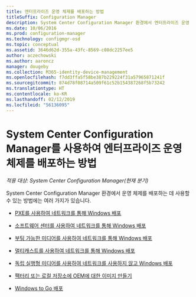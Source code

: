 ```yaml
---
title: 엔터프라이즈 운영 체제를 배포하는 방법
titleSuffix: Configuration Manager
description: System Center Configuration Manager 환경에서 엔터프라이즈 운영 체제를 배포하는 데 사용할 수 있는 방법을 알아봅니다.
ms.date: 10/06/2016
ms.prod: configuration-manager
ms.technology: configmgr-osd
ms.topic: conceptual
ms.assetid: 3646d62d-355a-43fc-8569-c08dc2257ee5
author: aczechowski
ms.author: aaroncz
manager: dougeby
ms.collection: M365-identity-device-management
ms.openlocfilehash: f7dd3ffa5f58be387b229224f31a57965871241f
ms.sourcegitcommit: 874d78f08714a509f61c52b154387268f5b73242
ms.translationtype: HT
ms.contentlocale: ko-KR
ms.lasthandoff: 02/12/2019
ms.locfileid: "56136095"
---
```

# <a name="methods-to-deploy-enterprise-operating-systems-using-system-center-configuration-manager"></a>System Center Configuration Manager를 사용하여 엔터프라이즈 운영 체제를 배포하는 방법

*적용 대상: System Center Configuration Manager(현재 분기)*

System Center Configuration Manager 환경에서 운영 체제를 배포하는 데 사용할 수 있는 방법에는 여러 가지가 있습니다.

-   [PXE를 사용하여 네트워크를 통해 Windows 배포](use-pxe-to-deploy-windows-over-the-network.md)  

-   [소프트웨어 센터를 사용하여 네트워크를 통해 Windows 배포](use-software-center-to-deploy-windows-over-the-network.md)  

-   [부팅 가능한 미디어를 사용하여 네트워크를 통해 Windows 배포](use-bootable-media-to-deploy-windows-over-the-network.md)  

-   [멀티캐스트를 사용하여 네트워크를 통해 Windows 배포](use-multicast-to-deploy-windows-over-the-network.md)  

-   [독립 실행형 미디어를 사용하여 네트워크를 사용하지 않고 Windows 배포](use-stand-alone-media-to-deploy-windows-without-using-the-network.md)  

-   [팩터리 또는 로컬 저장소에 OEM에 대한 이미지 만들기](create-an-image-for-an-oem-in-factory-or-a-local-depot.md)  

-   [Windows to Go 배포](deploy-windows-to-go.md)  
